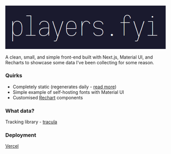 ![logo](public/images/repo_logo.png)

A clean, small, and simple front-end built with Next.js, Material UI, and Recharts to showcase some data
I've been collecting for some reason.

### Quirks
- Completely static (regenerates daily -
[read more](https://nextjs.org/blog/next-9-5#stable-incremental-static-regeneration))
- Simple example of self-hosting fonts with Material UI
- Customised [Rechart](https://recharts.org) components


### What data?
Tracking library - [tracula](https://github.com/J-Leg/tracula)


### Deployment
[Vercel](https://vercel.com)

